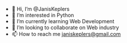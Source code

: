 - 👋 Hi, I’m @JanisKeplers
- 👀 I’m interested in Python
- 🌱 I’m currently learning Web Development
- 💞️ I’m looking to collaborate on Web industry
- 📫 How to reach me janiskeplers@gmail.com

<!---
JanisKeplers/JanisKeplers is a ✨ special ✨ repository because its `README.md` (this file) appears on your GitHub profile.
You can click the Preview link to take a look at your changes.
--->
